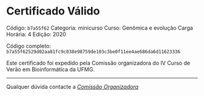 # Certificado Válido

Código: `b7a55f62`
Categoria: minicurso
Curso: Genômica e evolução
Carga Horária: 4
Edição: 2020


Código completo: `b7a55f62529d02aa81fc9c038e98759de103c3be0f11ee4ae686da6d11623336`


Este certificado foi expedido pela Comissão organizadora do IV Curso de Verão em Bioinformática da UFMG.

----

Qualquer dúvida contacte a [_Comissão Organizadora_](<mailto:cursobioinfoufmg@gmail.com$subject=[Certificados]>)

